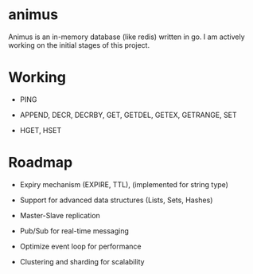# animus
Animus is an in-memory database (like redis) written in go. 
I am actively working on the initial stages of this project.

# Working

- PING

- APPEND, DECR, DECRBY, GET, GETDEL, GETEX, GETRANGE, SET

- HGET, HSET

# Roadmap

- Expiry mechanism (EXPIRE, TTL), (implemented for string type)

- Support for advanced data structures (Lists, Sets, Hashes)

- Master-Slave replication

- Pub/Sub for real-time messaging

- Optimize event loop for performance

- Clustering and sharding for scalability